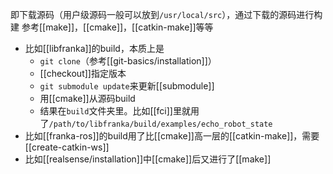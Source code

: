 即下载源码（用户级源码一般可以放到`/usr/local/src`），通过下载的源码进行构建
参考[[make]]，[[cmake]]，[[catkin-make]]等等
- 比如[[libfranka]]的build，本质上是
  - `git clone`（参考[[git-basics/installation]]）
  - [[checkout]]指定版本
  - `git submodule update`来更新[[submodule]]
  - 用[[cmake]]从源码build
  - 结果在`build`文件夹里。比如[[fci]]里就用了`/path/to/libfranka/build/examples/echo_robot_state`
- 比如[[franka-ros]]的build用了比[[cmake]]高一层的[[catkin-make]]，需要[[create-catkin-ws]]
- 比如[[realsense/installation]]中[[cmake]]后又进行了[[make]]